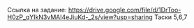 Ссылка на задание: https://drive.google.com/file/d/1DrToo-H0zP_qYIkN3vMAl4eJiuKd-_2s/view?usp=sharing
Таски 5,6,7
